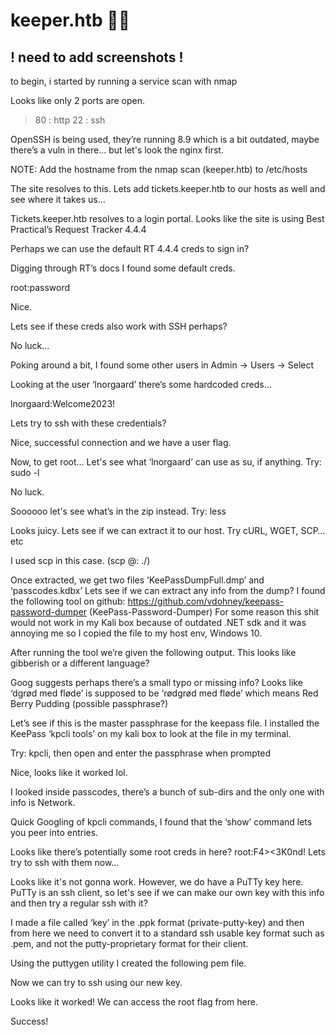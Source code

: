 # keeper.htb 🐱‍👤
## ! need to add screenshots !

to begin, i started by running a service scan with nmap

Looks like only 2 ports are open.
> 80 : http
> 22 : ssh


OpenSSH is being used, they’re running 8.9 which is a bit outdated, maybe there’s a vuln in there… but let's look the nginx first.

NOTE: Add the hostname from the nmap scan (keeper.htb) to /etc/hosts

The site resolves to this. Lets add tickets.keeper.htb to our hosts as well and see where it takes us…


Tickets.keeper.htb resolves to a login portal. Looks like the site is using Best Practical’s Request Tracker 4.4.4

Perhaps we can use the default RT 4.4.4 creds to sign in?

Digging through RT’s docs I found some default creds. 

root:password



Nice.

Lets see if these creds also work with SSH perhaps?

No luck…







Poking around a bit, I found some other users in Admin -> Users -> Select


Looking at the user ‘lnorgaard’ there’s some hardcoded creds…

lnorgaard:Welcome2023!

Lets try to ssh with these credentials?

Nice, successful connection and we have a user flag.







Now, to get root… Let's see what ‘lnorgaard’ can use as su, if anything.
Try: sudo -l

No luck.

Soooooo let's see what’s in the zip instead.
Try: less <file>


Looks juicy. Lets see if we can extract it to our host.
Try cURL, WGET, SCP…etc

I used scp in this case.
(scp <user>@<ip>:<file> ./<out-file>)

















Once extracted, we get two files ‘KeePassDumpFull.dmp’ and ‘passcodes.kdbx’
Lets see if we can extract any info from the dump?
I found the following tool on github: https://github.com/vdohney/keepass-password-dumper 
(KeePass-Password-Dumper)
For some reason this shit would not work in my Kali box because of outdated .NET sdk and it was annoying me so I copied the file to my host env, Windows 10.


After running the tool we’re given the following output. This looks like gibberish or a different language?

Goog suggests perhaps there’s a small typo or missing info? Looks like ‘dgrød med fløde’ is supposed to be ‘rødgrød med fløde’ which means Red Berry Pudding (possible passphrase?)







Let’s see if this is the master passphrase for the keepass file. 
I installed the KeePass ‘kpcli tools’ on my kali box to look at the file in my terminal.

Try: kpcli, then open <file> and enter the passphrase when prompted


Nice, looks like it worked lol.

I looked inside passcodes, there’s a bunch of sub-dirs and the only one with info is Network.






Quick Googling of kpcli commands, I found that the ‘show’ command lets you peer into entries.

Looks like there’s potentially some root creds in here?
root:F4><3K0nd!
Lets try to ssh with them now…

Looks like it's not gonna work. However, we do have a PuTTy key here. PuTTy is an ssh client, so let's see if we can make our own key with this info and then try a regular ssh with it?

I made a file called ‘key’ in the .ppk format (private-putty-key) and then from here we need to convert it to a standard ssh usable key format such as .pem, and not the putty-proprietary format for their client.

Using the puttygen utility I created the following pem file.












Now we can try to ssh using our new key.

Looks like it worked! 
We can access the root flag from here. 

Success!
